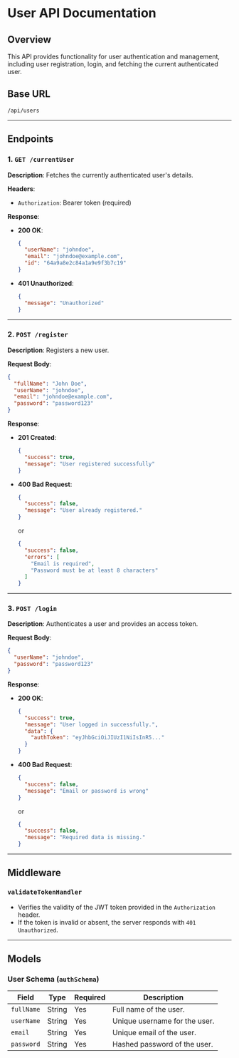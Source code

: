 # User API Documentation

## Overview
This API provides functionality for user authentication and management, including user registration, login, and fetching the current authenticated user.

## Base URL
`/api/users`

---

## Endpoints

### 1. `GET /currentUser`
**Description**: Fetches the currently authenticated user's details.

**Headers**:
- `Authorization`: Bearer token (required)

**Response**:
- **200 OK**:
  ```json
  {
    "userName": "johndoe",
    "email": "johndoe@example.com",
    "id": "64a9a8e2c84a1a9e9f3b7c19"
  }
  ```
- **401 Unauthorized**:
  ```json
  {
    "message": "Unauthorized"
  }
  ```

---

### 2. `POST /register`
**Description**: Registers a new user.

**Request Body**:
```json
{
  "fullName": "John Doe",
  "userName": "johndoe",
  "email": "johndoe@example.com",
  "password": "password123"
}
```

**Response**:
- **201 Created**:
  ```json
  {
    "success": true,
    "message": "User registered successfully"
  }
  ```
- **400 Bad Request**:
  ```json
  {
    "success": false,
    "message": "User already registered."
  }
  ```
  or
  ```json
  {
    "success": false,
    "errors": [
      "Email is required",
      "Password must be at least 8 characters"
    ]
  }
  ```

---

### 3. `POST /login`
**Description**: Authenticates a user and provides an access token.

**Request Body**:
```json
{
  "userName": "johndoe",
  "password": "password123"
}
```

**Response**:
- **200 OK**:
  ```json
  {
    "success": true,
    "message": "User logged in successfully.",
    "data": {
      "authToken": "eyJhbGciOiJIUzI1NiIsInR5..."
    }
  }
  ```
- **400 Bad Request**:
  ```json
  {
    "success": false,
    "message": "Email or password is wrong"
  }
  ```
  or
  ```json
  {
    "success": false,
    "message": "Required data is missing."
  }
  ```

---

## Middleware

### `validateTokenHandler`
- Verifies the validity of the JWT token provided in the `Authorization` header.
- If the token is invalid or absent, the server responds with `401 Unauthorized`.

---

## Models

### User Schema (`authSchema`)
| Field      | Type   | Required | Description                  |
|------------|--------|----------|------------------------------|
| `fullName` | String | Yes      | Full name of the user.       |
| `userName` | String | Yes      | Unique username for the user.|
| `email`    | String | Yes      | Unique email of the user.    |
| `password` | String | Yes      | Hashed password of the user. |
